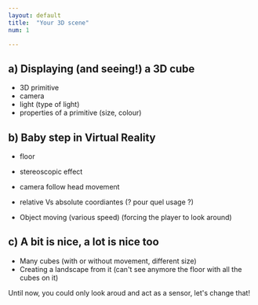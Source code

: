 ```yaml
---
layout: default
title:  "Your 3D scene"
num: 1

---
```



## a) Displaying (and seeing!) a 3D cube
* 3D primitive
* camera
* light (type of light)
* properties of a primitive (size, colour)

## b) Baby step in Virtual Reality
* floor
* stereoscopic effect
* camera follow head movement
* relative Vs absolute coordiantes (? pour quel usage ?)

* Object moving (various speed) (forcing the player to look around)

## c) A bit is nice, a lot is nice too
* Many cubes (with or without movement, different size)
* Creating a landscape from it (can't see anymore the floor with all the cubes on it)

Until now, you could only look aroud and act as a sensor, let's change that!